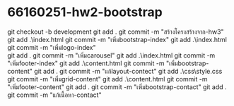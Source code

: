 # 66160251-hw2-bootstrap

git checkout -b development
git add .
git commit -m "สร้างโครงสร้างจาก-hw3"
git add .\index.html
git commit -m "เพิ่มbootstrap-index"
git add .\index.html
git commit -m "เพิ่มlogo-index"  
git add .
git commit -m "เพิ่มcarousel"
git add .\index.html
git commit -m "เพิ่มfooter-index"
git add .\content.html
git commit -m "เพิ่มbootstrap-content"
git add .
git commit -m "แก้layout-contect"
git add .\css\style.css
git commit -m "เพิ่มgrid-content"
git add .\content.html
git commit -m "เพิ่มfooter-content"
git add .
git commit -m "เพิ่มbootstrap-contact"
git add .
git commit -m "แก้เนื้อหา-contact"